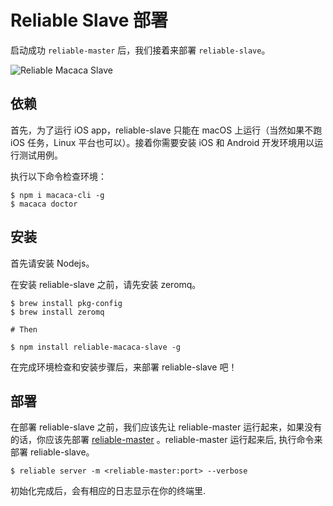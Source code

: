 # Reliable Slave 部署

启动成功 `reliable-master` 后，我们接着来部署 `reliable-slave`。

![Reliable Macaca Slave](http://ww2.sinaimg.cn/large/6d308bd9gw1fajd8rayohj20qc0j0tbw.jpg)

## 依赖

首先，为了运行 iOS app，reliable-slave 只能在 macOS 上运行（当然如果不跑 iOS 任务，Linux 平台也可以）。接着你需要安装 iOS 和 Android 开发环境用以运行测试用例。

执行以下命令检查环境：

```shell
$ npm i macaca-cli -g
$ macaca doctor
```

## 安装

首先请安装 Nodejs。

在安装 reliable-slave 之前，请先安装 zeromq。

```shell
$ brew install pkg-config
$ brew install zeromq

# Then

$ npm install reliable-macaca-slave -g
```

在完成环境检查和安装步骤后，来部署 reliable-slave 吧！

## 部署

在部署 reliable-slave 之前，我们应该先让 reliable-master 运行起来，如果没有的话，你应该先部署 [reliable-master](／master-deployment) 。reliable-master 运行起来后, 执行命令来部署 reliable-slave。

```shell
$ reliable server -m <reliable-master:port> --verbose
```

初始化完成后，会有相应的日志显示在你的终端里.

